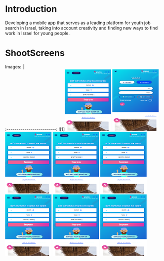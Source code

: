 # Introduction
Developing a mobile app that serves as a leading platform for youth job search in Israel, taking into account creativity and finding new ways to find work in Israel for young people.


# ShootScreens
Images:             |  
:-------------------------:
![1]<img width="150" height="200" src="https://github.com/rashaSheheibar/sahbak/blob/master/Images/image1.png?raw=true" />   <img width="150" height="200" src="https://github.com/rashaSheheibar/sahbak/blob/master/Images/image2.png?raw=true" />
<img width="150" height="200" src="https://github.com/rashaSheheibar/sahbak/blob/master/Images/image1.png?raw=true" />
<img width="150" height="200" src="https://github.com/rashaSheheibar/sahbak/blob/master/Images/image1.png?raw=true" />
<img width="150" height="200" src="https://github.com/rashaSheheibar/sahbak/blob/master/Images/image1.png?raw=true" />
<img width="150" height="200" src="https://github.com/rashaSheheibar/sahbak/blob/master/Images/image1.png?raw=true" />
<img width="150" height="200" src="https://github.com/rashaSheheibar/sahbak/blob/master/Images/image1.png?raw=true" />
<img width="150" height="200" src="https://github.com/rashaSheheibar/sahbak/blob/master/Images/image1.png?raw=true" />

